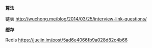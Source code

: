 **算法**

链表 http://wuchong.me/blog/2014/03/25/interview-link-questions/

**缓存**

Redis https://juejin.im/post/5ad6e4066fb9a028d82c4b66